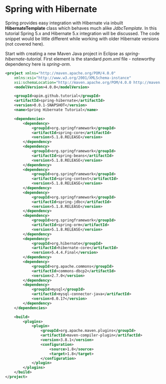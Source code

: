 # Spring with Hibernate

Spring provides easy integration with Hibernate via inbuilt **HibernateTemplate** class which behaves much alike *JdbcTemplate*. In this tutorial Spring 5.x and Hibernate 5.x integration will be discussed. The code snippet would be little different while working with older Hibernate versions (not covered here).

Start with creating a new Maven Java project in Eclipse as *spring-hibernate-tutorial*. First element is the standard *pom.xml* file - noteworthy dependency here is *spring-orm*.

```xml
<project xmlns="http://maven.apache.org/POM/4.0.0"
	xmlns:xsi="http://www.w3.org/2001/XMLSchema-instance"
	xsi:schemaLocation="http://maven.apache.org/POM/4.0.0 http://maven.apache.org/xsd/maven-4.0.0.xsd">
	<modelVersion>4.0.0</modelVersion>

	<groupId>apim.github.tutorial</groupId>
	<artifactId>spring-hibernate</artifactId>
	<version>0.0.1-SNAPSHOT</version>
	<name>Spring Hibernate Tutorial</name>

	<dependencies>
		<dependency>
			<groupId>org.springframework</groupId>
			<artifactId>spring-core</artifactId>
			<version>5.1.8.RELEASE</version>
		</dependency>
		<dependency>
			<groupId>org.springframework</groupId>
			<artifactId>spring-beans</artifactId>
			<version>5.1.8.RELEASE</version>
		</dependency>
		<dependency>
			<groupId>org.springframework</groupId>
			<artifactId>spring-context</artifactId>
			<version>5.1.8.RELEASE</version>
		</dependency>
		<dependency>
			<groupId>org.springframework</groupId>
			<artifactId>spring-jdbc</artifactId>
			<version>5.1.8.RELEASE</version>
		</dependency>
		<dependency>
			<groupId>org.springframework</groupId>
			<artifactId>spring-orm</artifactId>
			<version>5.1.8.RELEASE</version>
		</dependency>
		<dependency>
			<groupId>org.hibernate</groupId>
			<artifactId>hibernate-core</artifactId>
			<version>5.4.4.Final</version>
		</dependency>
		<dependency>
			<groupId>org.apache.commons</groupId>
			<artifactId>commons-dbcp2</artifactId>
			<version>2.7.0</version>
		</dependency>
		<dependency>
			<groupId>mysql</groupId>
			<artifactId>mysql-connector-java</artifactId>
			<version>8.0.17</version>
		</dependency>
	</dependencies>

	<build>
		<plugins>
			<plugin>
				<groupId>org.apache.maven.plugins</groupId>
				<artifactId>maven-compiler-plugin</artifactId>
				<version>3.8.1</version>
				<configuration>
					<source>1.8</source>
					<target>1.8</target>
				</configuration>
			</plugin>
		</plugins>
	</build>
</project>
```

